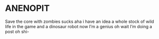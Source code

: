 # ANENOPIT
Save the core with zombies sucks aha i have an idea a whole stock of wild life in the game and a dinosaur robot now I’m a genius oh wait I’m doing a post oh shi-
